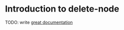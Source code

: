 # Introduction to delete-node

TODO: write [great documentation](http://jacobian.org/writing/what-to-write/)
